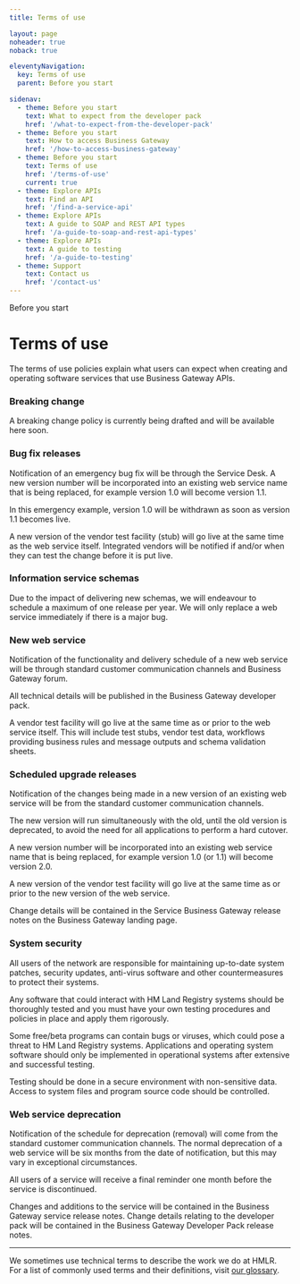 ```yaml
---
title: Terms of use

layout: page
noheader: true
noback: true

eleventyNavigation:
  key: Terms of use
  parent: Before you start

sidenav:
  - theme: Before you start
    text: What to expect from the developer pack
    href: '/what-to-expect-from-the-developer-pack'
  - theme: Before you start
    text: How to access Business Gateway
    href: '/how-to-access-business-gateway'
  - theme: Before you start
    text: Terms of use
    href: '/terms-of-use'
    current: true
  - theme: Explore APIs
    text: Find an API
    href: '/find-a-service-api'
  - theme: Explore APIs
    text: A guide to SOAP and REST API types
    href: '/a-guide-to-soap-and-rest-api-types'
  - theme: Explore APIs
    text: A guide to testing
    href: '/a-guide-to-testing'
  - theme: Support
    text: Contact us 
    href: '/contact-us'
---
```


<span class="govuk-caption-xl">Before you start</span>
<h1 class="govuk-heading-xl">Terms of use</h1>
<div class="govuk-grid-row">
  <p class="govuk-body govuk-!-font-weight-regular govuk-!-margin-left-3">The terms of use policies explain what
    users can expect when creating and operating software services that use Business Gateway APIs.</p>
  <h3 class="govuk-heading-s govuk-!-margin-left-3">Breaking change</h3>
  <p class="govuk-body govuk-!-font-weight-regular govuk-!-margin-left-3">A breaking change policy is currently
    being drafted and will be available here soon.</p>
  <h3 class="govuk-heading-s govuk-!-margin-left-3">Bug fix releases</h3>
  <p class="govuk-body govuk-!-font-weight-regular govuk-!-margin-left-3">Notification of an emergency bug fix will
    be through the Service Desk. A new version number will be incorporated into an existing web service name that is
    being replaced, for example version 1.0 will become version 1.1.</p>
  <p class="govuk-body govuk-!-font-weight-regular govuk-!-margin-left-3">In this emergency example, version 1.0
    will be withdrawn as soon as version 1.1 becomes live.</p>
  <p class="govuk-body govuk-!-font-weight-regular govuk-!-margin-left-3">A new version of the vendor test facility
    (stub) will go live at the same time as the web service itself. Integrated vendors will be notified if and/or
    when they can test the change before it is put live.</p>
  <h3 class="govuk-heading-s govuk-!-margin-left-3">Information service schemas</h3>
  <p class="govuk-body govuk-!-font-weight-regular govuk-!-margin-left-3">Due to the impact of delivering new
    schemas, we will endeavour to schedule a maximum of one release per year. We will only replace a web service
    immediately if there is a major bug.</p>
  <h3 class="govuk-heading-s govuk-!-margin-left-3">New web service</h3>
  <p class="govuk-body govuk-!-font-weight-regular govuk-!-margin-left-3">Notification of the functionality and
    delivery schedule of a new web service will be through standard customer communication channels and Business
    Gateway forum.</p>
  <p class="govuk-body govuk-!-font-weight-regular govuk-!-margin-left-3">All technical details will be published in
    the Business Gateway developer pack.</p>
  <p class="govuk-body govuk-!-font-weight-regular govuk-!-margin-left-3">A vendor test facility will go live at the
    same time as or prior to the web service itself. This will include test stubs, vendor test data, workflows
    providing business rules and message outputs and schema validation sheets.</p>
  <h3 class="govuk-heading-s govuk-!-margin-left-3">Scheduled upgrade releases</h3>
  <p class="govuk-body govuk-!-font-weight-regular govuk-!-margin-left-3">Notification of the changes being made in
    a new version of an existing web service will be from the standard customer communication channels.</p>
  <p class="govuk-body govuk-!-font-weight-regular govuk-!-margin-left-3">The new version will run simultaneously
    with the old, until the old version is deprecated, to avoid the need for all applications to perform a hard
    cutover.</p>
  <p class="govuk-body govuk-!-font-weight-regular govuk-!-margin-left-3">A new version number will be incorporated
    into an existing web service name that is being replaced, for example version 1.0 (or 1.1) will become version
    2.0.</p>
  <p class="govuk-body govuk-!-font-weight-regular govuk-!-margin-left-3">A new version of the vendor test facility
    will go live at the same time as or prior to the new version of the web service.</p>
  <p class="govuk-body govuk-!-font-weight-regular govuk-!-margin-left-3">Change details will be contained in the
    Service Business Gateway release notes on the Business Gateway landing page.</p>
  <h3 class="govuk-heading-s govuk-!-margin-left-3">System security</h3>
  <p class="govuk-body govuk-!-font-weight-regular govuk-!-margin-left-3">All users of the network are responsible
    for maintaining up-to-date system patches, security updates, anti-virus software and other countermeasures to
    protect their systems.</p>
  <p class="govuk-body govuk-!-font-weight-regular govuk-!-margin-left-3">Any software that could interact with HM
    Land Registry systems should be thoroughly tested and you must have your own testing procedures and policies in
    place and apply them rigorously.</p>
  <p class="govuk-body govuk-!-font-weight-regular govuk-!-margin-left-3">Some free/beta programs can contain bugs
    or viruses, which could pose a threat to HM Land Registry systems. Applications and operating system software
    should only be implemented in operational systems after extensive and successful testing.</p>
  <p class="govuk-body govuk-!-font-weight-regular govuk-!-margin-left-3">Testing should be done in a secure
    environment with non-sensitive data. Access to system files and program source code should be controlled.</p>
  <h3 class="govuk-heading-s govuk-!-margin-left-3">Web service deprecation</h3>
  <p class="govuk-body govuk-!-font-weight-regular govuk-!-margin-left-3">Notification of the schedule for
    deprecation (removal) will come from the standard customer communication channels. The normal deprecation of a
    web service will be six months from the date of notification, but this may vary in exceptional circumstances.
  </p>
  <p class="govuk-body govuk-!-font-weight-regular govuk-!-margin-left-3">All users of a service will receive a
    final reminder one month before the service is discontinued.</p>
  <p class="govuk-body govuk-!-font-weight-regular govuk-!-margin-left-3">Changes and additions to the service will
    be contained in the Business Gateway service release notes. Change details relating to the developer pack will
    be contained in the Business Gateway Developer Pack release notes.</p>
  <hr class="govuk-section-break govuk-section-break--m govuk-section-break--visible">
  <p class="govuk-body govuk-!-font-weight-regular govuk-!-margin-left-3">We sometimes use technical terms to
    describe the work we do at HMLR. For a list of commonly used terms and their definitions, visit <a
      class="govuk-link" href="/glossary">our glossary</a>.</p>
</div>